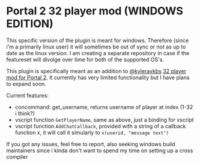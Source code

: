 # Portal 2 32 player mod (WINDOWS EDITION)

This specific version of the plugin is meant for windows. Therefore (since i'm a primarily linux user) it will sometimes be out of sync or not as up to date as the linux version. I am creating a separate repository in case if the featureset will divolge over time for both of the supported OS's.

This plugin is specifically meant as an addition to [@kyleraykbs](https://github.com/kyleraykbs) [32 player mod for Portal 2](https://github.com/kyleraykbs/Portal2-32PlayerMod). It currently has very limited functionality but I have plans to expand soon.

Current features:
- concommand: get_username, returns username of player at index (1-32 i think?)  
- vscript function `GetPlayerName`, same as above, just a binding for vscript  
- vscript function `AddChatCallback`, provided with a string of a callback function x, it will call it simularly to `x(userid, "message text")`  

If you got any issues, feel free to report, also seeking windows build maintainers since i kinda don't want to spend my time on setting up a cross compiler  
